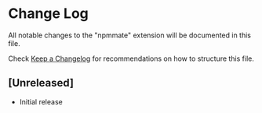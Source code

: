 # Change Log

All notable changes to the "npmmate" extension will be documented in this file.

Check [Keep a Changelog](http://keepachangelog.com/) for recommendations on how to structure this file.

## [Unreleased]

- Initial release